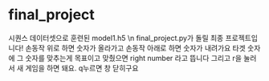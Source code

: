# final_project
시퀀스 데이터셋으로 훈련된 model1.h5 \n
final_project.py가 돌릴 최종 프로젝트입니다!
손동작 위로 하면 숫자가 올라가고 손동작 아래로 하면 숫자가 내려가요
타겟 숫자에 그 숫자를 맞추는게 목표이고 맞췄으면 right number 라고 뜹니다
그리고 r을 눌러서 새 게임을 하면 돼요.
q누르면 창 닫히구요
